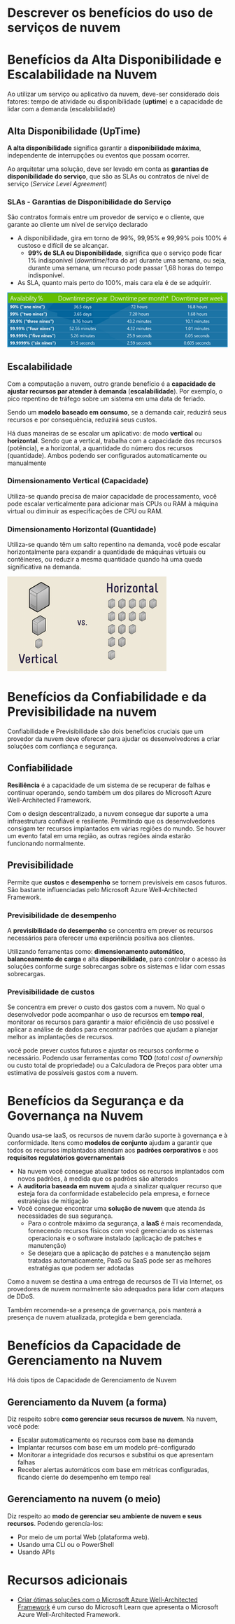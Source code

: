 <h1> Descrever os benefícios do uso de serviços de nuvem </h1>

# Benefícios da Alta Disponibilidade e Escalabilidade na Nuvem

Ao utilizar um serviço ou aplicativo da nuvem, deve-ser considerado dois fatores: tempo de atividade ou disponibilidade (**uptime**) e a capacidade de lidar com a demanda (escalabilidade)

## Alta Disponibilidade (UpTime)

**A alta disponibilidade** significa garantir a **disponibilidade máxima**, independente de interrupções ou eventos que possam ocorrer.

Ao arquitetar uma solução, deve ser levado em conta as **garantias de disponibilidade do serviço**, que são as SLAs ou contratos de nível de serviço (*Service Level Agreement*)

### SLAs - Garantias de Disponibilidade do Serviço

São contratos formais entre um provedor de serviço e o cliente, que garante ao cliente um nível de serviço declarado

- A disponibilidade, gira em torno de 99%, 99,95% e 99,99% pois 100% é custoso e difícil de se alcançar.
  - **99% de SLA ou Disponibilidade**, significa que o serviço pode ficar 1% indisponível (*downtime*/fora do ar) durante uma semana, ou seja, durante uma semana, um recurso pode passar 1,68 horas do tempo indisponível.
- As SLA, quanto mais perto do 100%, mais cara ela é de se adquirir.

![Tabela de Downtime](./../../assets/sla-downtime.png)

## Escalabilidade

Com a computação a nuvem, outro grande benefício é a **capacidade de ajustar recursos par atender à demanda** (**escalabilidade**). Por exemplo, o pico repentino de tráfego sobre um sistema em uma data de feriado.

Sendo um **modelo baseado em consumo**, se a demanda cair, reduzirá seus recursos e por consequência, reduzirá seus custos.

Há duas maneiras de se escalar um aplicativo: de modo **vertical** ou **horizontal**. Sendo que a vertical, trabalha com a capacidade dos recursos (potência), e a horizontal, a quantidade do número dos recursos (quantidade). Ambos podendo ser configurados automaticamente ou manualmente

### Dimensionamento Vertical (Capacidade)

Utiliza-se quando precisa de maior capacidade de processamento, você pode escalar verticalmente para adicionar mais CPUs ou RAM à máquina virtual ou diminuir as especificações de CPU ou RAM.

### Dimensionamento Horizontal (Quantidade)

Utiliza-se quando têm um salto repentino na demanda, você pode escalar horizontalmente para expandir a quantidade de máquinas virtuais ou contêineres, ou reduzir a mesma quantidade quando há uma queda significativa na demanda.

![Dimensionamento Vertical e Dimensionamento Horizontal](../../assets/scalability-horizontal-vertical.PNG)

# Benefícios da Confiabilidade e da Previsibilidade na nuvem

Confiabilidade e Previsibilidade são dois benefícios cruciais que um provedor da nuvem deve oferecer para ajudar os desenvolvedores a criar soluções com confiança e segurança.

## Confiabilidade

**Resiliência** é a capacidade de um sistema de se recuperar de falhas e continuar operando, sendo também um dos pilares do Microsoft Azure Well-Architected Framework.

Com o design descentralizado, a nuvem consegue dar suporte a uma infraestrutura confiável e resiliente. Permitindo que os desenvolvedores consigam ter recursos implantados em várias regiões do mundo. Se houver um evento fatal em uma região, as outras regiões ainda estarão funcionando normalmente.

## Previsibilidade

Permite que **custos** e **desempenho** se tornem previsíveis em casos futuros. São bastante influenciadas pelo Microsoft Azure Well-Architected Framework.

### Previsibilidade de desempenho

A **previsibilidade do desempenho** se concentra em prever os recursos necessários para oferecer uma experiência positiva aos clientes.

Utilizando ferramentas como: **dimensionamento automático**, **balanceamento de carga** e alta **disponibilidade**, para controlar o acesso às soluções conforme surge sobrecargas sobre os sistemas e lidar com essas sobrecargas.

### Previsibilidade de custos

Se concentra em prever o custo dos gastos com a nuvem. No qual o desenvolvedor pode acompanhar o uso de recursos em **tempo real**, monitorar os recursos para garantir a maior eficiência de uso possível e aplicar a análise de dados para encontrar padrões que ajudam a planejar melhor as implantações de recursos.

você pode prever custos futuros e ajustar os recursos conforme o necessário. Podendo usar ferramentas como **TCO** (*total cost of ownership* ou custo total de propriedade) ou a Calculadora de Preços para obter uma estimativa de possíveis gastos com a nuvem.

# Benefícios da Segurança e da Governança na Nuvem

Quando usa-se IaaS, os recursos de nuvem darão suporte à governança e à conformidade. Itens como **modelos de conjunto** ajudam a garantir que todos os recursos implantados atendam aos **padrões corporativos** e aos **requisitos regulatórios governamentais**

- Na nuvem você consegue atualizar todos os recursos implantados com novos padrões, à medida que os padrões são alterados
- A **auditoria baseada em nuvem** ajuda a sinalizar qualquer recurso que esteja fora da conformidade estabelecido pela empresa, e fornece estratégias de mitigação
- Você consegue encontrar uma **solução de nuvem** que atenda ás necessidades de sua segurança.
  - Para o controle máximo da segurança, a **IaaS** é mais recomendada, fornecendo recursos físicos com você gerenciando os sistemas operacionais e o software instalado (aplicação de patches e manutenção)
  - Se desejara que a aplicação de patches e a manutenção sejam tratadas automaticamente, PaaS ou SaaS pode ser as melhores estratégias que podem ser adotadas

Como a nuvem se destina a uma entrega de recursos de TI via Internet, os provedores de nuvem normalmente são adequados para lidar com ataques de DDoS.

Também recomenda-se a presença de governança, pois manterá a presença de nuvem atualizada, protegida e bem gerenciada.

# Benefícios da Capacidade de Gerenciamento na Nuvem

Há dois tipos de Capacidade de Gerenciamento de Nuvem

## Gerenciamento da Nuvem (a forma)

Diz respeito sobre **como gerenciar seus recursos de nuvem**. Na nuvem, você pode:

- Escalar automaticamente os recursos com base na demanda
- Implantar recursos com base em um modelo pré-configurado
- Monitorar a integridade dos recursos e substitui os que apresentam falhas
- Receber alertas automáticos com base em métricas configuradas, ficando ciente do desempenho em tempo real

## Gerenciamento na nuvem (o meio)

Diz respeito ao **modo de gerenciar seu ambiente de nuvem e seus recursos**. Podendo gerencía-los:

- Por meio de um portal Web (plataforma web).
- Usando uma CLI ou o PowerShell
- Usando APIs

# Recursos adicionais

- [Criar ótimas soluções com o Microsoft Azure Well-Architected Framework](https://learn.microsoft.com/pt-br/learn/paths/azure-well-architected-framework/) é um curso do Microsoft Learn que apresenta o Microsoft Azure Well-Architected Framework.
